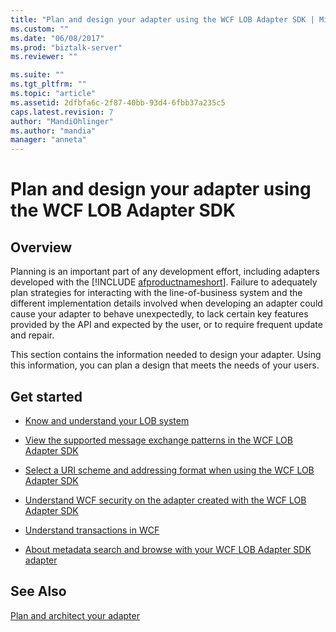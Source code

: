 ```yaml
---
title: "Plan and design your adapter using the WCF LOB Adapter SDK | Microsoft Docs"
ms.custom: ""
ms.date: "06/08/2017"
ms.prod: "biztalk-server"
ms.reviewer: ""

ms.suite: ""
ms.tgt_pltfrm: ""
ms.topic: "article"
ms.assetid: 2dfbfa6c-2f87-40bb-93d4-6fbb37a235c5
caps.latest.revision: 7
author: "MandiOhlinger"
ms.author: "mandia"
manager: "anneta"
---
```

# Plan and design your adapter using the WCF LOB Adapter SDK

## Overview
Planning is an important part of any development effort, including adapters developed with the [!INCLUDE [afproductnameshort](../../includes/afproductnameshort-md.md)]. Failure to adequately plan strategies for interacting with the line-of-business system and the different implementation details involved when developing an adapter could cause your adapter to behave unexpectedly, to lack certain key features provided by the API and expected by the user, or to require frequent update and repair.  
  
 This section contains the information needed to design your adapter. Using this information, you can plan a design that meets the needs of your users.  
  
## Get started
  
-   [Know and understand your LOB system](understand-the-lob-system-with-the-wcf-lob-adapter-sdk.md) 
  
-   [View the supported message exchange patterns in the WCF LOB Adapter SDK](view-the-supported-message-exchange-patterns-in-the-wcf-lob-adapter-sdk.md)  
  
-   [Select a URI scheme and addressing format when using the WCF LOB Adapter SDK](select-a-uri-scheme-and-addressing-format-when-using-the-wcf-lob-adapter-sdk.md)  
  
-   [Understand WCF security on the adapter created with the WCF LOB Adapter SDK](understand-wcf-security-on-the-adapter-created-with-the-wcf-lob-adapter-sdk.md)  
  
-   [Understand transactions in WCF](atomic-consistent-isolated-durable-transactions-with-the-wcf-lob-adapter-sdk.md)  
  
-   [About metadata search and browse with your WCF LOB Adapter SDK adapter](about-metadata-search-and-browse-with-your-wcf-lob-adapter-sdk-adapter.md)
  
## See Also  
[Plan and architect your adapter](plan-and-design-an-adapter-using-the-wcf-lob-adapter-sdk.md)